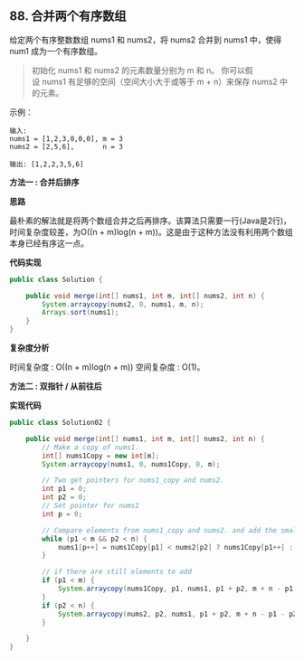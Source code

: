 ## 88. 合并两个有序数组

给定两个有序整数数组 nums1 和 nums2，将 nums2 合并到 nums1 中，使得 num1 成为一个有序数组。

>初始化 nums1 和 nums2 的元素数量分别为 m 和 n。
 你可以假设 nums1 有足够的空间（空间大小大于或等于 m + n）来保存 nums2 中的元素。


示例：

```text
输入:
nums1 = [1,2,3,0,0,0], m = 3
nums2 = [2,5,6],       n = 3

输出: [1,2,2,3,5,6]
```

**方法一 : 合并后排序**

**思路**

最朴素的解法就是将两个数组合并之后再排序。该算法只需要一行(Java是2行)，时间复杂度较差，为O((n + m)log(n + m))。这是由于这种方法没有利用两个数组本身已经有序这一点。


**代码实现**

```java
public class Solution {

    public void merge(int[] nums1, int m, int[] nums2, int n) {
        System.arraycopy(nums2, 0, nums1, m, n);
        Arrays.sort(nums1);
    }
}

```

**复杂度分析**

时间复杂度 : O((n + m)log(n + m))
空间复杂度 : O(1)。


**方法二 : 双指针 / 从前往后**

**实现代码**

```java
public class Solution02 {

    public void merge(int[] nums1, int m, int[] nums2, int n) {
        // Make a copy of nums1.
        int[] nums1Copy = new int[m];
        System.arraycopy(nums1, 0, nums1Copy, 0, m);

        // Two get pointers for nums1_copy and nums2.
        int p1 = 0;
        int p2 = 0;
        // Set pointer for nums1
        int p = 0;

        // Compare elements from nums1_copy and nums2. and add the smallest one into nums1.
        while (p1 < m && p2 < n) {
            nums1[p++] = nums1Copy[p1] < nums2[p2] ? nums1Copy[p1++] : nums2[p2++];
        }

        // if there are still elements to add
        if (p1 < m) {
            System.arraycopy(nums1Copy, p1, nums1, p1 + p2, m + n - p1 - p2);
        }
        if (p2 < n) {
            System.arraycopy(nums2, p2, nums1, p1 + p2, m + n - p1 - p2);
        }

    }
}
```










































